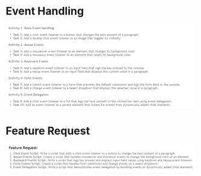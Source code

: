 # Event Handling

![alt text](/images/d10/d10a.png)

# Feature Request

![alt text](/images/d10/d10fr.png)

